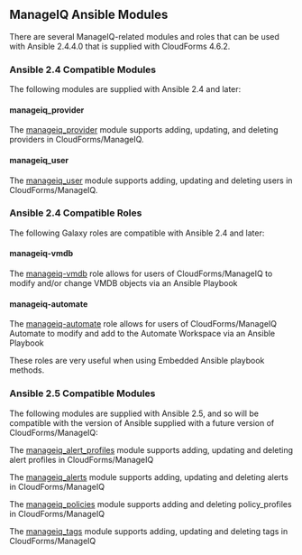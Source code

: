 ## ManageIQ Ansible Modules

There are several ManageIQ-related modules and roles that can be used with Ansible 2.4.4.0 that is supplied with CloudForms 4.6.2. 

### Ansible 2.4 Compatible Modules

The following modules are supplied with Ansible 2.4 and later:

#### manageiq_provider
The [manageiq\_provider](http://docs.ansible.com/ansible/latest/modules/manageiq_provider_module.html) module supports adding, updating, and deleting providers in CloudForms/ManageIQ.

#### manageiq_user

The [manageiq\_user](http://docs.ansible.com/ansible/latest/modules/manageiq_user_module.html) module supports adding, updating and deleting users in CloudForms/ManageIQ.

### Ansible 2.4 Compatible Roles

The following Galaxy roles are compatible with Ansible 2.4 and later:

#### manageiq-vmdb

The [manageiq-vmdb](https://galaxy.ansible.com/syncrou/manageiq-vmdb) role allows for users of CloudForms/ManageIQ to modify and/or change VMDB objects via an Ansible Playbook

#### manageiq-automate

The [manageiq-automate](https://galaxy.ansible.com/syncrou/manageiq-automate) role allows for users of CloudForms/ManageIQ Automate to modify and add to the Automate Workspace via an Ansible Playbook

These roles are very useful when using Embedded Ansible playbook methods.

### Ansible 2.5 Compatible Modules

The following modules are supplied with Ansible 2.5, and so will be compatible with the version of Ansible supplied with a future version of CloudForms/ManageIQ:


The [manageiq\_alert\_profiles](http://docs.ansible.com/ansible/latest/modules/manageiq_alert_profiles_module.html) module supports adding, updating and deleting alert profiles in CloudForms/ManageIQ

The [manageiq\_alerts](http://docs.ansible.com/ansible/latest/modules/manageiq_alerts_module.html) module supports adding, updating and deleting alerts in CloudForms/ManageIQ

The [manageiq\_policies](http://docs.ansible.com/ansible/latest/modules/manageiq_policies_module.html) module supports adding and deleting policy_profiles in CloudForms/ManageIQ

The [manageiq\_tags](http://docs.ansible.com/ansible/latest/modules/manageiq_tags_module.html) module supports adding, updating and deleting tags in CloudForms/ManageIQ
